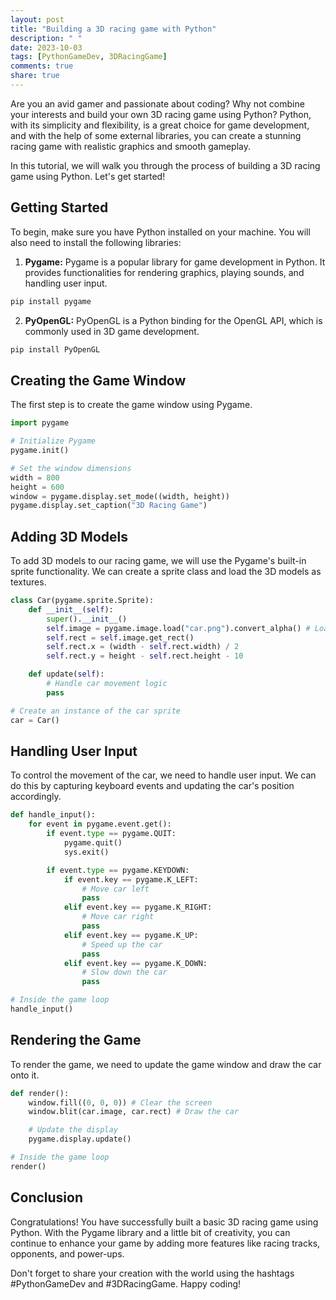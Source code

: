 ```yaml
---
layout: post
title: "Building a 3D racing game with Python"
description: " "
date: 2023-10-03
tags: [PythonGameDev, 3DRacingGame]
comments: true
share: true
---
```


Are you an avid gamer and passionate about coding? Why not combine your interests and build your own 3D racing game using Python? Python, with its simplicity and flexibility, is a great choice for game development, and with the help of some external libraries, you can create a stunning racing game with realistic graphics and smooth gameplay.

In this tutorial, we will walk you through the process of building a 3D racing game using Python. Let's get started!

## Getting Started

To begin, make sure you have Python installed on your machine. You will also need to install the following libraries:

1. **Pygame:** Pygame is a popular library for game development in Python. It provides functionalities for rendering graphics, playing sounds, and handling user input.

```python
pip install pygame
```

2. **PyOpenGL:** PyOpenGL is a Python binding for the OpenGL API, which is commonly used in 3D game development.

```python
pip install PyOpenGL
```

## Creating the Game Window

The first step is to create the game window using Pygame.

```python
import pygame

# Initialize Pygame
pygame.init()

# Set the window dimensions
width = 800
height = 600
window = pygame.display.set_mode((width, height))
pygame.display.set_caption("3D Racing Game")
```

## Adding 3D Models

To add 3D models to our racing game, we will use the Pygame's built-in sprite functionality. We can create a sprite class and load the 3D models as textures.

```python
class Car(pygame.sprite.Sprite):
    def __init__(self):
        super().__init__()
        self.image = pygame.image.load("car.png").convert_alpha() # Load the car model
        self.rect = self.image.get_rect()
        self.rect.x = (width - self.rect.width) / 2
        self.rect.y = height - self.rect.height - 10

    def update(self):
        # Handle car movement logic
        pass

# Create an instance of the car sprite
car = Car()
```

## Handling User Input

To control the movement of the car, we need to handle user input. We can do this by capturing keyboard events and updating the car's position accordingly.

```python
def handle_input():
    for event in pygame.event.get():
        if event.type == pygame.QUIT:
            pygame.quit()
            sys.exit()

        if event.type == pygame.KEYDOWN:
            if event.key == pygame.K_LEFT:
                # Move car left
                pass
            elif event.key == pygame.K_RIGHT:
                # Move car right
                pass
            elif event.key == pygame.K_UP:
                # Speed up the car
                pass
            elif event.key == pygame.K_DOWN:
                # Slow down the car
                pass

# Inside the game loop
handle_input()
```

## Rendering the Game

To render the game, we need to update the game window and draw the car onto it.

```python
def render():
    window.fill((0, 0, 0)) # Clear the screen
    window.blit(car.image, car.rect) # Draw the car

    # Update the display
    pygame.display.update()

# Inside the game loop
render()
```

## Conclusion

Congratulations! You have successfully built a basic 3D racing game using Python. With the Pygame library and a little bit of creativity, you can continue to enhance your game by adding more features like racing tracks, opponents, and power-ups.

Don't forget to share your creation with the world using the hashtags #PythonGameDev and #3DRacingGame. Happy coding!